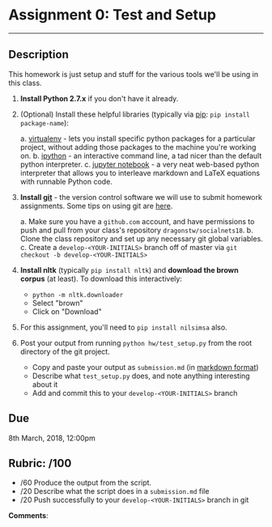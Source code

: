 # Assignment 0: Test and Setup
***********

## Description
This homework is just setup and stuff for the various tools we'll be
using in this class.

1. **Install Python 2.7.x** if you don't have it already.

2. (Optional) Install these helpful libraries (typically via
   [pip](http://www.pip-installer.org/en/latest/installing.html): 
   `pip install package-name`):

	a. [virtualenv](http://docs.python-guide.org/en/latest/dev/virtualenvs/) -
	lets you install specific python packages for a particular
	project, without adding those packages to the machine you're
	working on.
	b. [ipython](http://ipython.org/) - an interactive command line, a
	tad nicer than the default python interpreter.
	c. [jupyter notebook](http://jupyter.readthedocs.org/en/latest/install.html) - 
	a very neat web-based python interpreter that allows you to
	interleave markdown and LaTeX equations with runnable Python code.

3. **Install [git](https://git-scm.com/)** - the version control
   software we will use to submit homework assignments. Some tips on using git are [here](../resources/using_git.md).
   
   a. Make sure you have a `github.com` account, and have permissions to
   push and pull from your class's repository `dragonstw/socialnets18`.
   b. Clone the class repository and set up any necessary git global
   variables.
   c. Create a `develop-<YOUR-INITIALS>` branch off of master via `git
   checkout -b develop-<YOUR-INITIALS>`

4. **Install nltk** (typically `pip install nltk`) and **download the
   brown corpus** (at least).  To download this interactively:
   
   * `python -m nltk.downloader`
   * Select "brown"
   * Click on "Download"

5. For this assignment, you'll need to `pip install nilsimsa` also.

6. Post your output from running `python hw/test_setup.py` from the
   root directory of the git project.
   
   * Copy and paste your output as `submission.md` (in
     [markdown format](https://daringfireball.net/projects/markdown/syntax))
   * Describe what `test_setup.py` does, and note anything interesting
     about it
   * Add and commit this to your `develop-<YOUR-INITIALS>` branch
   

## Due
8th March, 2018, 12:00pm


## Rubric: /100

* /60 Produce the output from the script.
* /20 Describe what the script does in a `submission.md` file
* /20 Push successfully to your `develop-<YOUR-INITIALS>` branch in git

**Comments**:
